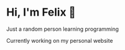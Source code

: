 # Hi, I'm Felix 👋

Just a random person learning programming

Currently working on my personal website
